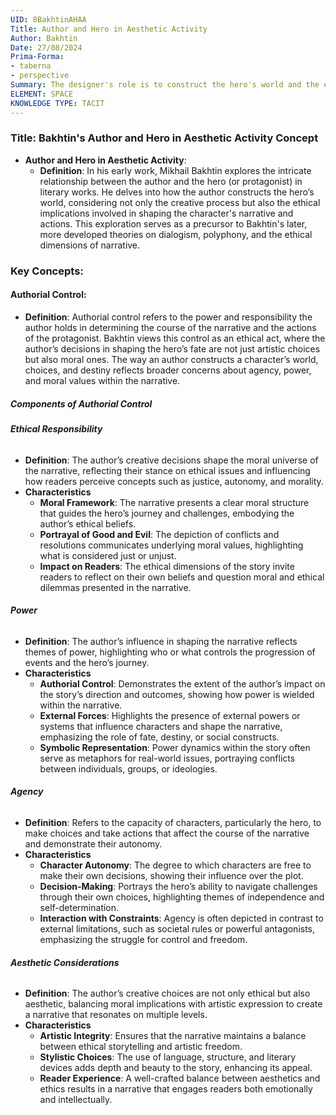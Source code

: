 ```yaml
---
UID: 8BakhtinAHAA
Title: Author and Hero in Aesthetic Activity
Author: Bakhtin
Date: 27/08/2024
Prima-Forma:
- taberna
- perspective
Summary: The designer's role is to construct the hero's world and the ethical implications of this construction.
ELEMENT: SPACE
KNOWLEDGE TYPE: TACIT
---
```

### Title: **Bakhtin's Author and Hero in Aesthetic Activity Concept**

- **Author and Hero in Aesthetic Activity**:
  - **Definition**: In his early work, Mikhail Bakhtin explores the intricate relationship between the author and the hero (or protagonist) in literary works. He delves into how the author constructs the hero’s world, considering not only the creative process but also the ethical implications involved in shaping the character's narrative and actions. This exploration serves as a precursor to Bakhtin's later, more developed theories on dialogism, polyphony, and the ethical dimensions of narrative.

### **Key Concepts**:

#### **Authorial Control**:
  - **Definition**: Authorial control refers to the power and responsibility the author holds in determining the course of the narrative and the actions of the protagonist. Bakhtin views this control as an ethical act, where the author’s decisions in shaping the hero’s fate are not just artistic choices but also moral ones. The way an author constructs a character’s world, choices, and destiny reflects broader concerns about agency, power, and moral values within the narrative.

##### **Components of Authorial Control**
###### **Ethical Responsibility**
  - **Definition**: The author’s creative decisions shape the moral universe of the narrative, reflecting their stance on ethical issues and influencing how readers perceive concepts such as justice, autonomy, and morality.
  - **Characteristics**
    - **Moral Framework**: The narrative presents a clear moral structure that guides the hero’s journey and challenges, embodying the author’s ethical beliefs.
    - **Portrayal of Good and Evil**: The depiction of conflicts and resolutions communicates underlying moral values, highlighting what is considered just or unjust.
    - **Impact on Readers**: The ethical dimensions of the story invite readers to reflect on their own beliefs and question moral and ethical dilemmas presented in the narrative.

###### **Power**
  - **Definition**: The author’s influence in shaping the narrative reflects themes of power, highlighting who or what controls the progression of events and the hero’s journey.
  - **Characteristics**
    - **Authorial Control**: Demonstrates the extent of the author’s impact on the story’s direction and outcomes, showing how power is wielded within the narrative.
    - **External Forces**: Highlights the presence of external powers or systems that influence characters and shape the narrative, emphasizing the role of fate, destiny, or social constructs.
    - **Symbolic Representation**: Power dynamics within the story often serve as metaphors for real-world issues, portraying conflicts between individuals, groups, or ideologies.

###### **Agency**
  - **Definition**: Refers to the capacity of characters, particularly the hero, to make choices and take actions that affect the course of the narrative and demonstrate their autonomy.
  - **Characteristics**
    - **Character Autonomy**: The degree to which characters are free to make their own decisions, showing their influence over the plot.
    - **Decision-Making**: Portrays the hero’s ability to navigate challenges through their own choices, highlighting themes of independence and self-determination.
    - **Interaction with Constraints**: Agency is often depicted in contrast to external limitations, such as societal rules or powerful antagonists, emphasizing the struggle for control and freedom.


###### **Aesthetic Considerations**
  - **Definition**: The author’s creative choices are not only ethical but also aesthetic, balancing moral implications with artistic expression to create a narrative that resonates on multiple levels.
  - **Characteristics**
    - **Artistic Integrity**: Ensures that the narrative maintains a balance between ethical storytelling and artistic freedom.
    - **Stylistic Choices**: The use of language, structure, and literary devices adds depth and beauty to the story, enhancing its appeal.
    - **Reader Experience**: A well-crafted balance between aesthetics and ethics results in a narrative that engages readers both emotionally and intellectually.
